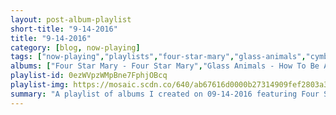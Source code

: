 ```yaml
---
layout: post-album-playlist
short-title: "9-14-2016"
title: "9-14-2016"
category: [blog, now-playing]
tags: ["now-playing","playlists","four-star-mary","glass-animals","cymbals-eat-guitars","the-walkmen","various-artists","the-head-and-the-heart","taking-back-sunday","tim-armstrong","various-artists","frank-ocean"]
albums: ["Four Star Mary - Four Star Mary","Glass Animals - How To Be A Human Being","Cymbals Eat Guitars - Pretty Years","The Walkmen - You & Me","Various Artists - People and Songs of the Sea","The Head And The Heart - Signs of Light","Taking Back Sunday - Tidal Wave","Tim Armstrong - A Poets Life","Various Artists - ANTI","Frank Ocean - Blonde"]
playlist-id: 0ezWVpzWMpBne7FphjOBcq
playlist-img: https://mosaic.scdn.co/640/ab67616d0000b27314909fef2803a3019232961fab67616d0000b27314d7686d08f781d98bf35dacab67616d0000b273d5fb287d59c098e0d74e3dc6ab67616d0000b273ec3d15eab5bd77027abc4b23
summary: "A playlist of albums I created on 09-14-2016 featuring Four Star Mary, Glass Animals, Cymbals Eat Guitars, The Walkmen, Various Artists, The Head And The Heart, Taking Back Sunday, Tim Armstrong, Various Artists, and Frank Ocean"
---
```

